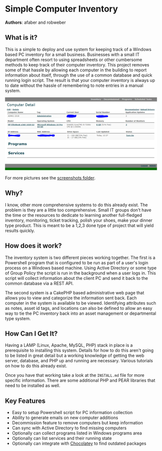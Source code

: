 # Simple Computer Inventory

**Authors**: afaber and robweber

## What is it? 

This is a simple to deploy and use system for keeping track of a Windows based PC inventory for a small business. Businesses with a small IT department often resort to using spreadsheets or other cumbersome methods to keep track of their computer inventory. This project removes some of that hassle by allowing each computer in the building to report information about itself, through the use of a common database and quick running login script. The result is that your computer inventory is always up to date without the hassle of remembering to note entries in a manual system. 

![alt text](https://github.com/eau-claire-energy-cooperative/simple-inventory/raw/master/screenshots/Detail_Screen.PNG "Detail Screen")

For more pictures see the [screenshots folder](https://github.com/eau-claire-energy-cooperative/simple-inventory/tree/master/screenshots). 

## Why? 

I know, other more comprehensive systems to do this already exist. The problem is they are a little too comprehensive. Small IT groups don't have the time or the resources to dedicate to learning another full-fledged inventory, monitoring, ticket tracking, polish your shoes, make your dinner type product. This is meant to be a 1,2,3 done type of project that will yield results quickly. 

## How does it work? 

The inventory system is two different pieces working together. The first is a Powershell program that is configured to be run as part of a user's login process on a Windows based machine. Using Active Directory or some type of Group Policy the script is run in the background when a user logs in. This script will collect information about the client PC and send it back to the common database via a REST API.

The second system is a CakePHP based administrative web page that allows you to view and categorize the information sent back. Each computer in the system is available to be viewed. Identifying attributes such as notes, asset id tags, and locations can also be defined to allow an easy way to tie the PC inventory back into an asset management or departmental type system. 

## How Can I Get It? 


Having a LAMP (Linux, Apache, MySQL, PHP) stack in place is a prerequisite to installing this system. Details for how to do this aren't going to be listed in great detail but a working knowledge of getting the web server, database, and PHP up and running are necessary. Various tutorials on how to do this already exist. 

Once you have that working take a look at the ```INSTALL.md``` file for more specific information. There are some additional PHP and PEAR libraries that need to be installed as well. 


## Key Features

* Easy to setup Powershell script for PC information collection 
* Ability to generate emails on new computer additions
* Decommission feature to remove computers but keep information
* Can sync with Active Directory to find missing computers
* Optionally can collect programs listed in Windows programs area
* Optionally can list services and their running state
* Optionally can integrate with [Chocolatey](https://chocolatey.org/) to find outdated packages
